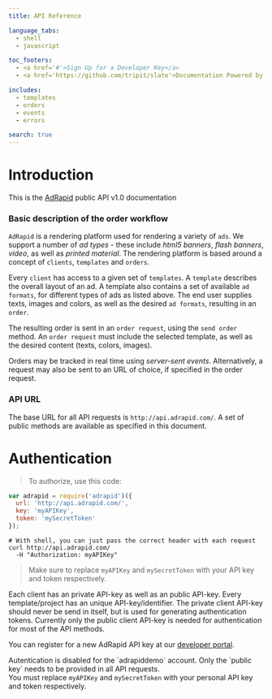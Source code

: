 ```yaml
---
title: API Reference

language_tabs:
  - shell
  - javascript

toc_footers:
  - <a href='#'>Sign Up for a Developer Key</a>
  - <a href='https://github.com/tripit/slate'>Documentation Powered by Slate</a>

includes:
  - templates
  - orders
  - events
  - errors

search: true
---
```


# Introduction 

This is the [AdRapid](http://www.adrapid.com) public API v1.0 documentation


### Basic description of the order workflow
`AdRapid` is a rendering platform used for rendering a variety of `ads`. We support a number of *ad types* - these include *html5 banners*, *flash banners*, *video*, as well as *printed material*. The rendering platform is based around a concept of `clients`, `templates` and `orders`. 

Every `client` has access to a given set of `templates`. A `template` describes the overall layout of an ad. A template also contains a set of available `ad formats`, for different types of ads as listed above. The end user supplies texts, images and colors, as well as the desired `ad formats`, resulting in an `order`. 

The resulting order is sent in an `order request`, using the `send order` method. An `order request` must include the selected template, as well as the desired content (texts, colors, images).

Orders may be tracked in real time using *server-sent events*. Alternatively, a request may also be sent to an URL of choice, if specified in the order request.


### API URL
The base URL for all API requests is `http://api.adrapid.com/`. A set of public methods are available as specified in this document.


# Authentication

> To authorize, use this code:

```javascript
var adrapid = require('adrapid')({
  url: 'http://api.adrapid.com/',
  key: 'myAPIKey',
  token: 'mySecretToken'
});

```

```shell
# With shell, you can just pass the correct header with each request
curl http://api.adrapid.com/
  -H "Authorization: myAPIKey"
```

> Make sure to replace `myAPIKey` and `mySecretToken` with your API key and token respectively.

Each client has an private API-key as well as an public API-key. Every template/project has an unique API-key/identifier. The private client API-key should never be send in itself, but is used for generating authentication tokens. Currently only the public client API-key is needed for authentication for most of the API methods.

You can register for a new AdRapid API key at our [developer portal](http://adrapid.com/developers).

<aside class="warning">Autentication is disabled for the `adrapiddemo` account. Only the `public key` needs to be provided in all API requests.</aside>

<aside class="notice">
You must replace <code>myAPIKey</code> and <code>mySecretToken</code> with your
personal API key and token respectively.
</aside>

